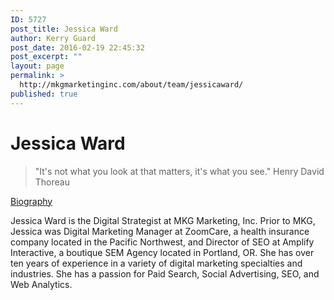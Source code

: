 ```yaml
---
ID: 5727
post_title: Jessica Ward
author: Kerry Guard
post_date: 2016-02-19 22:45:32
post_excerpt: ""
layout: page
permalink: >
  http://mkgmarketinginc.com/about/team/jessicaward/
published: true
---
```

<div class="about-page">
<div class="jessica-ward person"></div>
<div class="name-plate">
<div class="container">
<div class="row">
<div class="span6">
<h1>Jessica Ward</h1>
</div>
<div class="span6">
<div id="bio" class="summary">
<blockquote>"It's not what you look at that matters, it's what you see." Henry David Thoreau</blockquote>
<a href="javascript:$('#biography').toggleClass('expandable')">Biography</a>
<div class="expandable" id="biography">

Jessica Ward is the Digital Strategist at MKG Marketing, Inc. Prior to MKG, Jessica was Digital Marketing Manager at ZoomCare, a health insurance company located in the Pacific Northwest, and Director of SEO at Amplify Interactive, a boutique SEM Agency located in Portland, OR. She has over ten years of experience in a variety of digital marketing specialties and industries. She has a passion for Paid Search, Social Advertising, SEO, and Web Analytics.

</div>
</div>
</div>
</div>
</div>
</div>
</div>